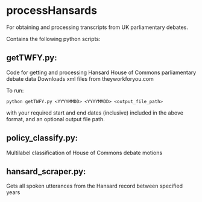 # processHansards

For obtaining and processing transcripts from UK parliamentary debates. 

Contains the following python scripts:

## getTWFY.py:
Code for getting and processing Hansard House of Commons parliamentary debate data
Downloads xml files from theyworkforyou.com

To run:

`python getTWFY.py <YYYYMMDD> <YYYYMMDD> <output_file_path>`

with your required start and end dates (inclusive) included in the above format, and an optional output file path. 

## policy_classify.py:
Multilabel classification of House of Commons debate motions

## hansard_scraper.py:
Gets all spoken utterances from the Hansard record between specified years 
